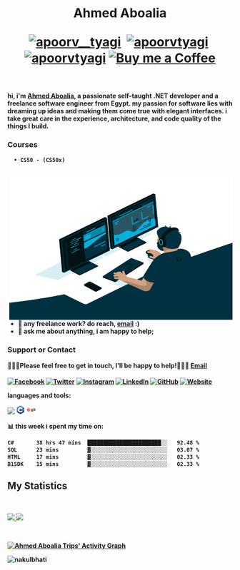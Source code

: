 <h1 align="center">
  <b> Ahmed Aboalia <p align="center">
        
<a href="https://twitter.com/engAbo3lia" target="blank"><img align="center" src="https://cdn.jsdelivr.net/npm/simple-icons@3.0.1/icons/twitter.svg" alt="apoorv__tyagi" height="20" width="20" /></a>&nbsp;
<a href="https://www.linkedin.com/in/engabo3lia/" target="blank"><img align="center" src="https://cdn.jsdelivr.net/npm/simple-icons@3.0.1/icons/linkedin.svg" alt="apoorvtyagi" height="20" width="20" /></a>&nbsp;
<a href="https://hashnode.com/@engAbo3lia" target="blank"><img align="center" src="https://cdn.jsdelivr.net/npm/simple-icons@3.0.1/icons/hashnode.svg" alt="apoorvtyagi" height="20" width="20" /></a>
<a href="https://www.buymeacoffee.com/engAbo3lia"><img align="center" alt="Buy me a Coffee" width="22px" src="https://cdn.jsdelivr.net/npm/simple-icons@3.0.1/icons/buymeacoffee.svg" /></a>
        
</p></h1><br />
      


hi, i'm [Ahmed Aboalia](https://Aboalia.com/), a passionate self-taught .NET developer and a freelance software engineer from Egypt. my passion for software lies with dreaming up ideas and making them come true with elegant interfaces. i take great care in the experience, architecture, and code quality of the things I build.

### Courses 
      • CS50 - (CS50x)
<br/>
  <img align="right" alt="GIF" src="https://raw.githubusercontent.com/EngAbo3lia/EngAbo3lia/master/code.gif?raw=true" width="500" height="320" />
  
- 💼 any freelance work? do reach, [email](mailto:Ahmed.Aboalia2015@gmail.com) :)
- 💬 ask me about anything, i am happy to help;

### Support or Contact

👨🏻‍💻Please feel free to get in touch, I'll be happy to help!💁🏻‍♂️ [Email](nakul.bhati@yahoo.in)

####
  <a href="https://Facebook.com/Eng.Abo3lia" target="_blank"><img src="https://raw.githubusercontent.com/nakulbhati/nakulbhati/master/contain/fb.png" alt="Facebook" width="30"></a>
<a href="https://twitter.com/engAbo3lia" target="_blank"><img src="https://raw.githubusercontent.com/nakulbhati/nakulbhati/master/contain/tw.png" alt="Twitter" width="30"></a>
<a href="https://www.instagram.com/engabo3lia/" target="_blank"><img src="https://raw.githubusercontent.com/nakulbhati/nakulbhati/master/contain/ig.png" alt="Instagram" width="30"></a>
<a href="https://www.linkedin.com/in/engabo3lia/" target="_blank"><img src="https://raw.githubusercontent.com/nakulbhati/nakulbhati/master/contain/in.png" alt="LinkedIn" width="30"></a>
<a href="https://github.com/engabo3lia" target="_blank"><img src="https://raw.githubusercontent.com/nakulbhati/nakulbhati/master/contain/git.png" alt="GitHub" width="30"></a>
<a href="https://engabo3lia.github.io/" target="_blank"><img src="https://raw.githubusercontent.com/nakulbhati/nakulbhati/master/contain/www.png" alt="Website" width="30"></a>

  
**languages and tools:**  

<code><img height="40" src="https://upload.wikimedia.org/wikipedia/commons/4/4f/Csharp_Logo.png"></code>
<code><img height="20" src="https://raw.githubusercontent.com/github/explore/80688e429a7d4ef2fca1e82350fe8e3517d3494d/topics/cpp/cpp.png"></code>
<code><img height="20" src="https://raw.githubusercontent.com/github/explore/80688e429a7d4ef2fca1e82350fe8e3517d3494d/topics/git/git.png"></code>

📊 **this week i spent my time on:**
<!--START_SECTION:waka-->

```text
C#       38 hrs 47 mins  ███████████████████████░░   92.48 %
SQL      23 mins         ▓░░░░░░░░░░░░░░░░░░░░░░░░   03.07 %
HTML     17 mins         ▓░░░░░░░░░░░░░░░░░░░░░░░░   02.33 %
B1SDK    15 mins         ▓░░░░░░░░░░░░░░░░░░░░░░░░   02.33 %
```

<!--END_SECTION:waka-->



## My Statistics

<br/>
<p align="left">
  <a href="https://Aboalia.com">
  <img width="49.5%" src="https://github-readme-stats.vercel.app/api?username=ENGAbo3lia&show_icons=true&theme=gruvbox&hide_border=true" />
    <img width="49.5%" src="https://github-readme-streak-stats.herokuapp.com/?user=ENGAbo3lia&theme=gruvbox&hide_border=true" />
  </a>
</p>
<br>

[![Ahmed Aboalia Trips' Activity Graph](https://activity-graph.herokuapp.com/graph?username=abhigyantrips&custom_title=Ahmed%20Aboalia%20Trips's%20Contribution%20Graph&theme=gruvbox&bg_color=282828&hide_border=true&line=d1a01f&point=c58545)](https://Aboalia.com)

<p align="left"> <img src="https://komarev.com/ghpvc/?username=nakulbhati&color=brightgreen" alt="nakulbhati" /> </p>
